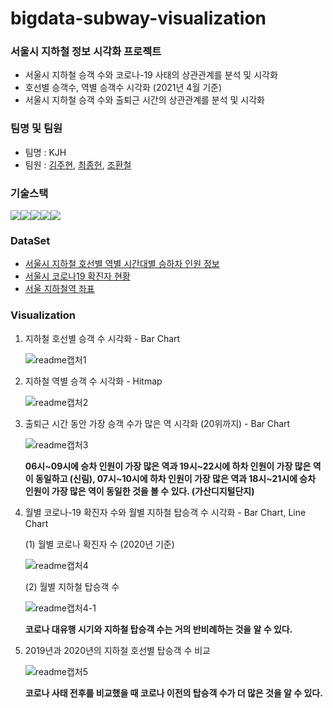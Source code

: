 # bigdata-subway-visualization

### 서울시 지하철 정보 시각화 프로젝트

- 서울시 지하철 승객 수와 코로나-19 사태의 상관관계를 분석 및 시각화
- 호선별 승객수, 역별 승객수 시각화 (2021년 4월 기준)
- 서울시 지하철 승객 수와 출퇴근 시간의 상관관계를 분석 및 시각화



### 팀명 및 팀원

- 팀명 : KJH
- 팀원 : [김주현](https://github.com/rlawngus0910), [최종헌](https://github.com/ChoiJongheon), [조환철](https://github.com/JoHwanCheol)



### 기술스택

<img src="https://img.shields.io/badge/Python-3776AB?style=for-the-badge&logo=Python&logoColor=white"><img src="https://img.shields.io/badge/PyCharm-000000?style=for-the-badge&logo=PyCharm&logoColor=white"><img src="https://img.shields.io/badge/MongoDB-47A248?style=for-the-badge&logo=MongoDB&logoColor=white"><img src="https://img.shields.io/badge/GoogleColab-F9AB00?style=for-the-badge&logo=GoogleColab&logoColor=white"><img src="https://img.shields.io/badge/pandas-150458?style=for-the-badge&logo=pandas&logoColor=white">



### DataSet

- [서울시 지하철 호선별 역별 시간대별 승하차 인원 정보](http://data.seoul.go.kr/dataList/OA-12252/S/1/datasetView.do)
- [서울시 코로나19 확진자 현황](http://data.seoul.go.kr/dataList/OA-20279/S/1/datasetView.do)
- [서울 지하철역 좌표](https://observablehq.com/@taekie/seoul_subway_station_coordinate)



### Visualization

1. 지하철 호선별 승객 수 시각화 - Bar Chart

   ![readme캡처1](https://user-images.githubusercontent.com/57345435/122038780-ed3e1700-ce10-11eb-873b-e63d926f420e.PNG)

2. 지하철 역별 승객 수 시각화 - Hitmap

   ![readme캡처2](https://user-images.githubusercontent.com/57345435/122038846-fd55f680-ce10-11eb-887e-743c3a876062.PNG)

3. 출퇴근 시간 동안 가장 승객 수가 많은 역 시각화 (20위까지) - Bar Chart

   ![readme캡처3](https://user-images.githubusercontent.com/57345435/122038869-05ae3180-ce11-11eb-9e38-6b99bdfb5e27.PNG)

   **06시~09시에 승차 인원이 가장 많은 역과 19시~22시에 하차 인원이 가장 많은 역이 동일하고 (신림), 07시~10시에 하차 인원이 가장 많은 역과 18시~21시에 승차 인원이 가장 많은 역이 동일한 것을 볼 수 있다. (가산디지털단지)**

   

4. 월별 코로나-19 확진자 수와 월별 지하철 탑승객 수 시각화 - Bar Chart, Line Chart

   (1) 월별 코로나 확진자 수 (2020년 기준)

   ![readme캡처4](https://user-images.githubusercontent.com/57345435/122038890-09da4f00-ce11-11eb-87f1-e6a33764a02b.PNG)

   (2) 월별 지하철 탑승객 수

   ![readme캡처4-1](https://user-images.githubusercontent.com/57345435/122038904-0cd53f80-ce11-11eb-90e5-52d684338586.PNG)

   **코로나 대유행 시기와 지하철 탑승객 수는 거의 반비례하는 것을 알 수 있다.**

   

5. 2019년과 2020년의 지하철 호선별 탑승객 수 비교

   ![readme캡처5](https://user-images.githubusercontent.com/57345435/122038915-11015d00-ce11-11eb-83b0-0b578b2d44e6.PNG)

   **코로나 사태 전후를 비교했을 때 코로나 이전의 탑승객 수가 더 많은 것을 알 수 있다.**

